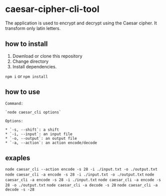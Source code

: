 # caesar-cipher-cli-tool

The application is used to encrypt and decrypt using the Caesar cipher.
It transform only latin letters.

## how to install

1. Download or clone this repository
2. Change directory
3. Install dependencies.

`npm i` or `npm install`

## how to use

    Command:

    `node caesar_cli options`

    Options:

    * `-s, --shift`: a shift
    * `-i, --input`: an input file
    * `-o, --output`: an output file
    * `-a, --action`: an action encode/decode

## exaples

`node caesar_cli --action encode -s 28 -i ./input.txt -o ./output.txt`
`node caesar_cli -a encode -s 28 -i ./input.txt -o ./output.txt`
`node caesar_cli -a encode -s 28 -i ./input.txt`
`node caesar_cli -a encode -s 28 -o ./output.txt`
`node caesar_cli -a decode -s 28`
`node caesar_cli -a decode -s -28`

